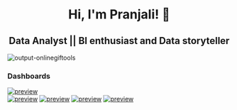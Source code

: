 
<h1 align="center">Hi, I'm Pranjali! 👋</h1>
<h2 align="center"> Data Analyst || BI enthusiast and Data storyteller </h2>






![output-onlinegiftools](https://github.com/Pranjali-d/Pranjali-d/assets/49934575/a17c17a3-8fd7-4ca9-884e-5a12dc3a5b82)





<!--
**Pranjali-d/Pranjali-d** is a ✨ _special_ ✨ repository because its `README.md` (this file) appears on your GitHub profile.

Here are some ideas to get you started:

- 🔭 I’m currently working on ...
- 🌱 I’m currently learning ...
- 👯 I’m looking to collaborate on ...
- 🤔 I’m looking for help with ...
- 💬 Ask me about ...
- 📫 How to reach me: ...
- 😄 Pronouns: ...
- ⚡ Fun fact: ...
-->
### Dashboards
[![preview](https://github.com/Pranjali-d/Pranjali-d/assets/49934575/2d58d601-35f9-4a43-8234-c11dd5edb9b9)](https://github.com/Pranjali-d/Workspace-Analytics_Dashboard)  
[![preview](https://github.com/Pranjali-d/Pranjali-d/assets/49934575/2d58d601-35f9-4a43-8234-c11dd5edb9b9)](https://github.com/Pranjali-d/Workspace-Analytics_Dashboard)
[![preview](https://github.com/Pranjali-d/Pranjali-d/assets/49934575/2d58d601-35f9-4a43-8234-c11dd5edb9b9)](https://github.com/Pranjali-d/Workspace-Analytics_Dashboard)
[![preview](https://github.com/Pranjali-d/Pranjali-d/assets/49934575/2d58d601-35f9-4a43-8234-c11dd5edb9b9)](https://github.com/Pranjali-d/Workspace-Analytics_Dashboard) [![preview](https://github.com/Pranjali-d/Pranjali-d/assets/49934575/2d58d601-35f9-4a43-8234-c11dd5edb9b9)](https://github.com/Pranjali-d/Workspace-Analytics_Dashboard)
